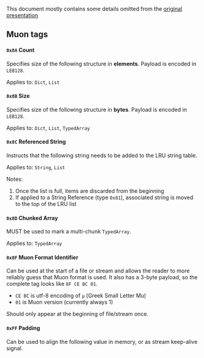 This document mostly contains some details omitted from the [original presentation](https://bit.ly/muon-present)

## Muon tags

#### `0x8A` Count

Specifies size of the following structure in **elements**. Payload is encoded in `LEB128`.

Applies to: `Dict`, `List`

#### `0x8B` Size

Specifies size of the following structure in **bytes**. Payload is encoded in `LEB128`.

Applies to: `Dict`, `List`, `TypedArray`

#### `0x8C` Referenced String

Instructs that the following string needs to be added to the LRU string table.

Applies to: `String`, `List`

Notes:
1. Once the list is full, items are discarded from the beginning
2. If applied to a String Reference (type `0x81`), associated string is moved to the top of the LRU list

#### `0x8D` Chunked Array

MUST be used to mark a multi-chunk `TypedArray`.

Applies to: `TypedArray`

#### `0x8F` Muon Format Identifier

Can be used at the start of a file or stream and allows the reader to more reliably guess that Muon format is used.
It also has a 3-byte payload, so the complete tag looks like `8F CE BC 01`.
- `CE BC` is utf-8 encoding of `μ` (Greek Small Letter Mu)
- `01` is Muon version (currently always 1)

Should only appear at the beginning of file/stream once.

#### `0xFF` Padding

Can be used to align the following value in memory, or as stream keep-alive signal.
